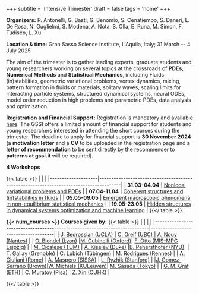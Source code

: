 +++
subtitle = 'Intensive Trimester'
draft = false
tags = 'home'
+++


**Organizers:** P. Antonelli, G. Basti, G. Benomio, S. Cenatiempo, S. Daneri, L. De Rosa, N. Guglielmi, S. Modena, A. Nota, S. Olla, E. Runa, M. Simon, F. Tudisco, L. Xu

**Location & time:** Gran Sasso Science Institute, L'Aquila, Italy;  31 March -- 4 July 2025

The aim of the trimester is to gather leading experts, graduate students and young researchers working on several topics at the crossroads of **PDEs**, **Numerical Methods** and **Statistical Mechanics**, including Fluids (in)stabilities, geometric variational problems, vortex dynamics, mixing, pattern formation in fluids or materials, solitary waves, scaling limits for interacting particle systems, structured dynamical systems, neural ODEs, model order reduction in high problems and parametric PDEs, data analysis and optimization.


**Registration and Financial Support:** Registration is mandatory and available [here](https://indico.gssi.it/event/745/). The GSSI offers a limited amount of financial support for students and young researchers interested in attending the short courses during the trimester. The deadline to apply for financial support is **30 November 2024** (a **motivation letter** and a **CV** to be uploaded in the registration page and a **letter of recommendation** to be sent directly by the recommender to **patterns at gssi.it** will be required).


**4 Workshops**

{{< table >}}
|                    |                                                                                       |
|--------------------|---------------------------------------------------------------------------------------|
| **31.03-04.04**	 |                  [Nonlocal variational problems and PDEs](workshop1)                  |
| **07.04-11.04**	 |             [Coherent structures and (in)stabilities in fluids](workshop2)            |
| **05.05-09.05**	 |  [Emergent macroscopic phenomena in non-equilibrium statistical mechanics](workshop3) |
| **19.05-23.05**	 | [Hidden structures in dynamical systems optimization and machine learning](workshop4) |
{{</ table >}}


**{{< num_courses >}} Courses given by:**
{{< table >}}
|                                         |                                  |                                     |
|-----------------------------------------|----------------------------------|-------------------------------------|
|    [J. Bedrossian (UCLA)](bedrossian)   |      [C. Greif (UBC)](greif)     |       [A. Nouy (Nantes)](nouy)      |
|       [O. Blondel (Lyon)](blondel)      |[M. Gubinelli (Oxford)](gubinelli)|  [F. Otto (MIS-MPG Leipzig)](otto)  |
|      [M. Cicalese (TUM)](cicalese)      |   [A. Kiselev (Duke)](kiselev)   |[B. Pehersthofer (NYU)](pehersthofer)|
|      [T. Gallay (Grenoble)](gallay)     |  [C. Lubich (Tübingen)](lubich)  |  [M. Rodrigues (Rennes)](rodrigues) |
|      [A. Giuliani (Rome)](giuliani)     |   [A. Maspero (SISSA)](maspero)  |    [L. Ryzhik (Stanford)](ryzhik)   |
|[J. Gomez-Serrano (Brown)](gomez_serrano)|[W. Michiels (KULeuven)](michiels)|     [M. Sasada (Tokyo)](sasada)     |
|         [G. M. Graf (ETH)](graf)        |   [C. Muratov (Pisa)](muratov)   |         [Z. Xin (CUHK)](xin)        |

{{</ table >}}
